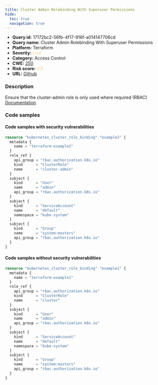 ```yaml
---
title: Cluster Admin Rolebinding With Superuser Permissions
hide:
  toc: true
  navigation: true
---
```


<style>
  .highlight .hll {
    background-color: #ff171742;
  }
  .md-content {
    max-width: 1100px;
    margin: 0 auto;
  }
</style>

-   **Query id:** 17172bc2-56fb-4f17-916f-a014147706cd
-   **Query name:** Cluster Admin Rolebinding With Superuser Permissions
-   **Platform:** Terraform
-   **Severity:** <span style="color:#edd57e">Low</span>
-   **Category:** Access Control
-   **CWE:** <a href="https://cwe.mitre.org/data/definitions/250.html" onclick="newWindowOpenerSafe(event, 'https://cwe.mitre.org/data/definitions/250.html')">250</a>
-   **Risk score:** <span style="color:#edd57e">4.5</span>
-   **URL:** [Github](https://github.com/Checkmarx/kics/tree/master/assets/queries/terraform/kubernetes/cluster_admin_role_binding_with_super_user_permissions)

### Description
Ensure that the cluster-admin role is only used where required (RBAC)<br>
[Documentation](https://registry.terraform.io/providers/hashicorp/kubernetes/latest/docs/resources/cluster_role_binding#name)

### Code samples
#### Code samples with security vulnerabilities
```tf title="Positive test num. 1 - tf file" hl_lines="8"
resource "kubernetes_cluster_role_binding" "example2" {
  metadata {
    name = "terraform-example2"
  }
  role_ref {
    api_group = "rbac.authorization.k8s.io"
    kind      = "ClusterRole"
    name      = "cluster-admin"
  }
  subject {
    kind      = "User"
    name      = "admin"
    api_group = "rbac.authorization.k8s.io"
  }
  subject {
    kind      = "ServiceAccount"
    name      = "default"
    namespace = "kube-system"
  }
  subject {
    kind      = "Group"
    name      = "system:masters"
    api_group = "rbac.authorization.k8s.io"
  }
}

```


#### Code samples without security vulnerabilities
```tf title="Negative test num. 1 - tf file"
resource "kubernetes_cluster_role_binding" "example1" {
  metadata {
    name = "terraform-example1"
  }
  role_ref {
    api_group = "rbac.authorization.k8s.io"
    kind      = "ClusterRole"
    name      = "cluster"
  }
  subject {
    kind      = "User"
    name      = "admin"
    api_group = "rbac.authorization.k8s.io"
  }
  subject {
    kind      = "ServiceAccount"
    name      = "default"
    namespace = "kube-system"
  }
  subject {
    kind      = "Group"
    name      = "system:masters"
    api_group = "rbac.authorization.k8s.io"
  }
}

```

